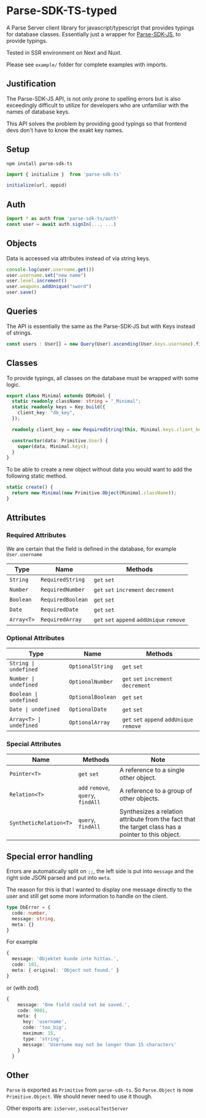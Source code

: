 # Parse-SDK-TS-typed
A Parse Server client library for javascript/typescript that provides typings for database classes.
Essentially just a wrapper for [Parse-SDK-JS](https://github.com/parse-community/Parse-SDK-JS), to provide typings.

Tested in SSR environment on Next and Nuxt.

Please see `example/` folder for complete examples with imports.

## Justification
The Parse-SDK-JS API, is not only prone to spelling errors but is also exceedingly difficult to utilize for developers who are unfamiliar with the names of database keys.

This API solves the problem by providing good typings so that frontend devs don't have to know the exakt key names.

## Setup

`npm install parse-sdk-ts`

```ts
import { initialize }  from 'parse-sdk-ts'

initialize(url, appid)
```


## Auth
```ts
import * as auth from 'parse-sdk-ts/auth'
const user = await auth.signIn(..., ...)
```

## Objects
Data is accessed via attributes instead of via string keys.
```ts
console.log(user.username.get())
user.username.set("new name")
user.level.increment()
user.weapons.addUnique("sword")
user.save()
```


## Queries
The API is essentially the same as the Parse-SDK-JS but with Keys instead of strings.
```ts
const users : User[] = new Query(User).ascending(User.keys.username).find()
```


## Classes
To provide typings, all classes on the database must be wrapped with some logic.
```ts
export class Minimal extends DbModel {
  static readonly className: string = "_Minimal";
  static readonly keys = Key.build({
    client_key: "db_key",
  });

  readonly client_key = new RequiredString(this, Minimal.keys.client_key);

  constructor(data: Primitive.User) {
    super(data, Minimal.keys);
  }
}
```
To be able to create a new object without data you would want to add the following static method.
```ts
static create() {
  return new Minimal(new Primitive.Object(Minimal.className));
}
```

## Attributes

### Required Attributes 
We are certain that the field is defined in the database, for example ```User.username```

| Type  | Name |Methods|
| ------------- | ------------- |------------- |
| `String`  | `RequiredString` |`get` `set`|
| `Number`  | `RequiredNumber` |`get` `set` `increment` `decrement` |
| `Boolean`  | `RequiredBoolean` |`get` `set`|
| `Date`  | `RequiredDate` |`get` `set`|
| `Array<T>`  | `RequiredArray` |`get` `set` `append` `addUnique` `remove`|

### Optional Attributes

| Type  | Name | Methods|
| ------------- | ------------- |------------- |
| `String \| undefined`  | `OptionalString` | `get` `set`|
| `Number \| undefined`  | `OptionalNumber` | `get` `set` `increment` `decrement` |
| `Boolean \| undefined`  | `OptionalBoolean` |`get` `set`|
| `Date \| undefined`  | `OptionalDate` |`get` `set`|
| `Array<T> \| undefined`  | `OptionalArray` |`get` `set` `append` `addUnique` `remove`|

### Special Attributes

|  Name |Methods| Note|
| ------------- | ------------- |------------- |
|  `Pointer<T>` |`get` `set`| A reference to a single other object.  |
|  `Relation<T>` |`add` `remove`, `query`, `findAll` | A reference to a group of other objects. |
|  `SyntheticRelation<T>` | `query`, `findAll` | Synthesizes a relation attribute from the fact that the target class has a pointer to this object. |


## Special error handling

Errors are automatically split on `;;`, the left side is put into `message` and the right side JSON parsed and put into `meta`.

The reason for this is that I wanted to display one message directly to the user and still get some more information to handle on the client.

```ts
type DbError = {
  code: number,
  message: string,
  meta: {}
}
```

For example 
```ts
{
  message: 'Objektet kunde inte hittas.',
  code: 101,
  meta: { original: 'Object not found.' }
}
```
or (with zod)
```ts
{
    message: 'One field could not be saved.',
    code: 9001,
    meta: {
      key: 'username',
      code: 'too_big',
      maximum: 15,
      type: 'string',
      message: 'Username may not be longer than 15 characters'
    }
  }
```



## Other

`Parse` is exported as `Primitive` from `parse-sdk-ts`. So `Parse.Object` is now `Primitive.Object`. We should never need to use it though.

Other exports are:
`isServer`, `useLocalTestServer`
